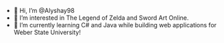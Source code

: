 - 👋 Hi, I’m @Alyshay98
- 👀 I’m interested in The Legend of Zelda and Sword Art Online.
- 🌱 I’m currently learning C# and Java while building web applications for Weber State University!

<!---
Alyshay98/Alyshay98 is a ✨ special ✨ repository because its `README.md` (this file) appears on your GitHub profile.
You can click the Preview link to take a look at your changes.
--->
